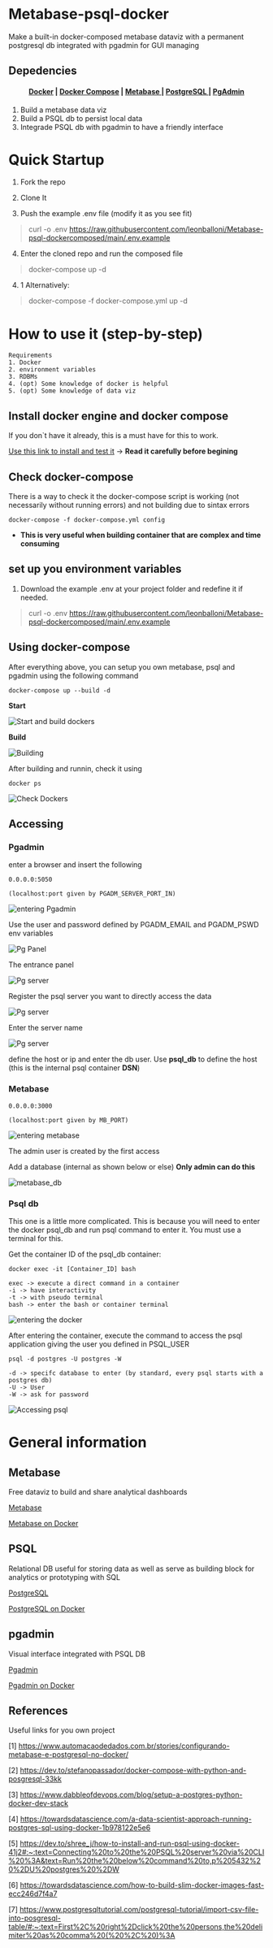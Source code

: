 # Metabase-psql-docker
Make a built-in docker-composed metabase dataviz with a permanent postgresql db integrated  with pgadmin for GUI managing 

## Depedencies
<h4 align="center">
    <a href="https://docs.docker.com/engine/">Docker</a> |
    <a href="https://docs.docker.com/compose/">Docker Compose</a> |
    <a href="https://www.metabase.com/"> Metabase </a> |
    <a href="https://www.postgresql.org/"> PostgreSQL </a> |
    <a href="https://www.pgadmin.org/"> PgAdmin </a>
</h4>


1. Build a metabase data viz
2. Build a PSQL db to persist local data
3. Integrade PSQL db with pgadmin to have a friendly interface

# Quick Startup

1. Fork the repo 

2. Clone It 

3. Push the example .env file (modify it as you see fit)

> curl -o .env https://raw.githubusercontent.com/leonballoni/Metabase-psql-dockercomposed/main/.env.example

4. Enter the cloned repo and run the composed file 

> docker-compose up -d
    
4. 1 Alternatively:

> docker-compose -f docker-compose.yml up -d

# How to use it (step-by-step)

    Requirements
    1. Docker
    2. environment variables
    3. RDBMs
    4. (opt) Some knowledge of docker is helpful
    5. (opt) Some knowledge of data viz

## Install docker engine and docker compose
If you don`t have it already, this is a must have for this to work.

[Use this link to install and test it](https://docs.docker.com/engine/install/ubuntu/#installation-methods) -> **Read it carefully before begining**

## Check docker-compose
There is a way to check it the docker-compose script is working (not necessarily without running errors) and not building due to sintax errors

    docker-compose -f docker-compose.yml config

* **This is very useful when building container that are complex and time consuming**

## set up you environment variables

1. Download the example .env at your project folder and redefine it if needed.  
> curl -o .env https://raw.githubusercontent.com/leonballoni/Metabase-psql-dockercomposed/main/.env.example

<!-- First thing to do is to make you own .env file. 
This will be used to build the docker compose with the right configuration. 

Therefore, in your root folder or ./ path create a .env file as shown below. 

Create it using terminal nano for Linux kernel
    
![Option 1](images/op1_env.png "Option 1") 

Create it using a desired Graphical user interface (GUI)
    
![Option 2](images/op2_env.png "Option 2") 

Insert the .env following informations

    MB_PORT=3000
    PSQL_SERVER_PORT=5432
    PGADM_SERVER_PORT_IN=5050
    PGADM_SERVER_PORT_OUT=80
    PSQL_USER=postgres
    PSQL_PSWD=postgres
    PGADM_EMAIL=youremail@provider.com
    PGADM_PSWD=postgres -->

## Using docker-compose 

After everything above, you can setup you own metabase, psql and pgadmin using the following command 

    docker-compose up --build -d 

**Start**

![Start and build dockers](images/build_start_docker.png "Start and build dockers")

**Build**

![Building](images/build_docker.png "Building")

After building and runnin, check it using 

    docker ps 

![Check Dockers](images/running_docker.png "Check it")

## Accessing

### Pgadmin 

enter a browser and insert the following

    0.0.0.0:5050 
    
    (localhost:port given by PGADM_SERVER_PORT_IN)

![entering Pgadmin](images/pgadmin.png "entering Pgadmin")

Use the user and password defined by
PGADM_EMAIL and PGADM_PSWD env variables

![Pg Panel](images/pgadmin_enter.png "Pg Panel")

The entrance panel 

![Pg server](images/pgadmin_server0.png "Pg server")

Register the psql server you want to directly access the data

![Pg server](images/pgadmin_server1.png "Pg server")

Enter the server name 

![Pg server](images/pgadmin_server2.png "Pg server")

define the host or ip and enter the db user. 
Use **psql_db** to define the host (this is the internal psql container **DSN**)

### Metabase

    0.0.0.0:3000 
    
    (localhost:port given by MB_PORT)

![entering metabase](images/metabase.png "entering metabase")

The admin user is created by the first access

Add a database (internal as shown below or else) **Only admin can do this** 

![metabase_db](images/metabase_db.png "metabase_db")

### Psql db

This one is a little more complicated. This is because you will need to enter the docker psql_db and run psql command to enter it. You must use a terminal for this.

Get the container ID of the psql_db container:

    docker exec -it [Container_ID] bash

    exec -> execute a direct command in a container
    -i -> have interactivity 
    -t -> with pseudo terminal 
    bash -> enter the bash or container terminal

![entering the docker](images/psql1.png "entering the docker")

After entering the container, execute the command to access the psql application giving the user you defined in PSQL_USER 

    psql -d postgres -U postgres -W 
    
    -d -> specifc database to enter (by standard, every psql starts with a postgres db)
    -U -> User 
    -W -> ask for password

![Accessing psql](images/psql_2.png "Accessing psql")

# General information

## Metabase 

Free dataviz to build and share analytical dashboards

[Metabase](https://www.metabase.com/)

[Metabase on Docker](https://www.metabase.com/docs/latest/installation-and-operation/running-metabase-on-docker.html)

## PSQL

Relational DB useful for storing data as well as serve as building block for analytics or prototyping with SQL

[PostgreSQL](https://www.postgresql.org/)

[PostgreSQL on Docker](https://hub.docker.com/_/postgres/)

## pgadmin

Visual interface integrated with PSQL DB 

[Pgadmin](https://www.pgadmin.org/)

[Pgadmin on Docker](https://hub.docker.com/r/dpage/pgadmin4/)


## References
Useful links for you own project

[1] https://www.automacaodedados.com.br/stories/configurando-metabase-e-postgresql-no-docker/

[2] https://dev.to/stefanopassador/docker-compose-with-python-and-posgresql-33kk

[3] https://www.dabbleofdevops.com/blog/setup-a-postgres-python-docker-dev-stack

[4] https://towardsdatascience.com/a-data-scientist-approach-running-postgres-sql-using-docker-1b978122e5e6

[5] https://dev.to/shree_j/how-to-install-and-run-psql-using-docker-41j2#:~:text=Connecting%20to%20the%20PSQL%20server%20via%20CLI%20%3A&text=Run%20the%20below%20command%20to,p%205432%20%2DU%20postgres%20%2DW

[6] https://towardsdatascience.com/how-to-build-slim-docker-images-fast-ecc246d7f4a7

[7] https://www.postgresqltutorial.com/postgresql-tutorial/import-csv-file-into-posgresql-table/#:~:text=First%2C%20right%2Dclick%20the%20persons,the%20delimiter%20as%20comma%20(%20%2C%20)%3A
